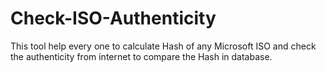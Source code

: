 # Check-ISO-Authenticity

This tool help every one to calculate Hash of any Microsoft ISO and check the authenticity from internet to compare the Hash in database.

